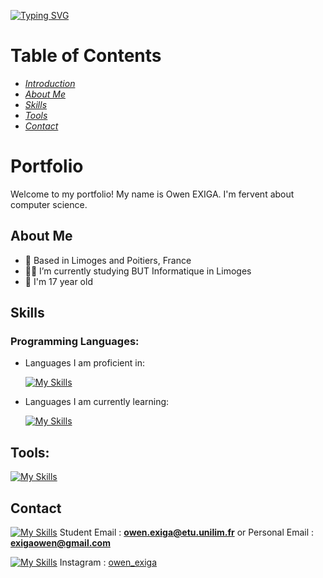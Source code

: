 [![Typing SVG](https://readme-typing-svg.demolab.com?font=Fira+Code&pause=1000&width=435&lines=Hi+!+I'm+EXIGA+Owen)](https://git.io/typing-svg)


# Table of Contents
* _[Introduction](#portfolio)_
* _[About Me](#about-me)_
* _[Skills](#skills)_
* _[Tools](#tools)_
* _[Contact](#contact)_



# Portfolio

Welcome to my portfolio! My name is Owen EXIGA. I'm fervent about computer science.



## About Me

- 🏡 Based in Limoges and Poitiers, France
- 👨‍🎓 I’m currently studying BUT Informatique in Limoges
- 🌱 I'm 17 year old



## Skills

### Programming Languages:

- Languages I am proficient in:

  [![My Skills](https://skillicons.dev/icons?i=py)](https://skillicons.dev)

- Languages I am currently learning:
  
  [![My Skills](https://skillicons.dev/icons?i=c,html,css,java,bash,r)](https://skillicons.dev)

## Tools:

  [![My Skills](https://skillicons.dev/icons?i=discord,github,debian,windows,vscode)](https://skillicons.dev)

## Contact

[![My Skills](https://skillicons.dev/icons?i=gmail)](https://skillicons.dev) Student Email : **owen.exiga@etu.unilim.fr** or Personal Email : **exigaowen@gmail.com**

[![My Skills](https://skillicons.dev/icons?i=instagram)](https://skillicons.dev) Instagram : [owen_exiga](https://www.instagram.com/owen_exiga/)
